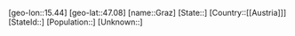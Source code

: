 ﻿---
location: [47.08,15.44]
mapzoom: [7,12] 
mapmarker: city 
type: City
tags:
- geo/City


SpocWebEntityId: 30552
isDeleted: false
confidential: public

---
[geo-lon::15.44]
[geo-lat::47.08]
[name::Graz]
[State::]
[Country::[[Austria]]]
[StateId::]
[Population::]
[Unknown::]

